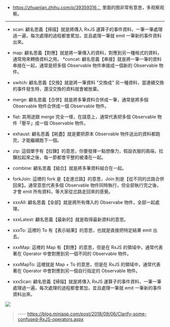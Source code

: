 * https://zhuanlan.zhihu.com/p/39359316： 里面的图非常有意思，多观察观察。

-----



* scan: 顧名思義【掃描】就是將傳入 RxJS 運算子的事件資料，一筆一筆處理過一遍，每次處理的過程都會累加，並且處理一筆就 emit 一筆新的事件資料出來。
* map: 顧名思義【對應】就是將一筆傳入的資料，對應到另一種格式的資料，通常用來轉換資料之用。
*concat: 顧名思義【串接】就是將一筆一筆的資料串接在一起，通常是把多個 Observable 物件串接成一個新的 Observable 物件。
* switch: 顧名思義【交換】就是將一筆資料 "交換成" 另一種資料，當連續交換的事件發生時，還沒交換的資料就會被放棄。
* merge: 顧名思義【合併】就是將多筆資料合併成一筆，通常是將多個 Observable 物件合併成一個 Observable 物件。
* flat: 其用途跟 merge 完全一樣，在語意上，通常代表把多個 Observable 物件「壓平」成一個 Observable 物件。
* exhaust: 顧名思義【耗盡】就是要把原本 Observable 物件送出的資料都跑完，才能繼續跑下一個。
* zip: 這個單字有【拉鍊】的意思，你要發揮一點想像力，假設衣服的兩端，拉鍊拉起來之後，每一節都會平整的被湊在一起。
* combine: 顧名思義【組合】就是將多筆資料組合在一起。
* forkJoin: 這裡的 fork 是【走進岔路】的意思，Join 則是【從不同的岔路合併回來】。通常意思代表多個 Observable 物件同時執行，但全部執行完之後，才會 emit 所有資料，等大家從岔路走回來的感覺。


* xxxAll: 顧名思義【全部】就是將所有傳入的 Observabe 物件，全部一起處理。
* xxxLatest: 顧名思義【最新的】就是取得最新資料的意思。
* xxxTo: 這裡的 To 有【表示結果】的意思，也就是直接把特定結果 emit 出去。
* xxxMap: 這裡的 Map 有【對應】的意思，但是在 RxJS 的領域中，通常代表著在 Operator 中會對應到另一個不同的 Observable 物件。
* xxxMapTo: 這裡就是 Map + To 的意思，但是在 RxJS 的領域中，通常代表著在 Operator 中會對應到另一個自行指定的 Observable 物件。
* xxxScan: 顧名思義【掃描】就是將傳入 RxJS 運算子的事件資料，一筆一筆處理過一遍，每次處理的過程都會累加，並且處理一筆就 emit 一筆新的事件資料出來。

![](https://github-riskers-blog.oss-cn-qingdao.aliyuncs.com/20181214220218.png)



> ---- https://blog.miniasp.com/post/2018/09/06/Clarify-some-confused-RxJS-operators.aspx